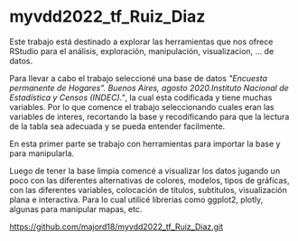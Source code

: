 # myvdd2022_tf_Ruiz_Diaz
Este trabajo está destinado a explorar las herramientas que nos ofrece RStudio para el análisis, exploración, manipulación, visualizacion, ... de datos.

Para llevar a cabo el trabajo seleccioné una base de datos *"Encuesta permanente de Hogares". Buenos Aires, agosto 2020.Instituto Nacional de Estadística y Censos (INDEC)."*, la cual esta codificada y tiene muchas variables. Por lo que comence el trabajo seleccionando cuales eran las variables de interes, recortando la base y recodificando para que la lectura de la tabla sea adecuada y se pueda entender facilmente. 

En esta primer parte se trabajo con herramientas para importar la base y para manipularla.

Luego de tener la base limpia comencé a visualizar los datos jugando un poco con las diferentes alternativas de colores, modelos, tipos de gráficas, con las diferentes variables, colocación de títulos, subtitulos, visualización plana e interactiva. Para lo cual utilicé librerias como ggplot2, plotly, algunas para manipular mapas, etc.

https://github.com/majord18/myvdd2022_tf_Ruiz_Diaz.git
